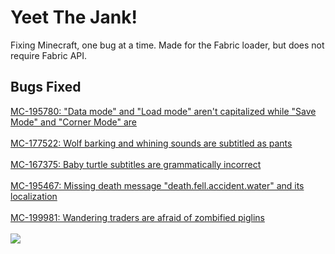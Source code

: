 # Yeet The Jank!
Fixing Minecraft, one bug at a time. Made for the Fabric loader, but does not require Fabric API.
## Bugs Fixed
[MC-195780: "Data mode" and "Load mode" aren't capitalized while "Save Mode" and "Corner Mode" are](https://bugs.mojang.com/projects/MC/issues/MC-195780)
<br>
<br>
[MC-177522: Wolf barking and whining sounds are subtitled as pants](https://bugs.mojang.com/projects/MC/issues/MC-177522)
<br>
<br>
[MC-167375: Baby turtle subtitles are grammatically incorrect](https://bugs.mojang.com/projects/MC/issues/MC-167375)
<br>
<br>
[MC-195467: Missing death message "death.fell.accident.water" and its localization](https://bugs.mojang.com/projects/MC/issues/MC-195467)
<br>
<br>
[MC-199981: Wandering traders are afraid of zombified piglins](https://bugs.mojang.com/projects/MC/issues/MC-199981)
<br>
<br>
![](https://i.imgur.com/77kxz8x.png)